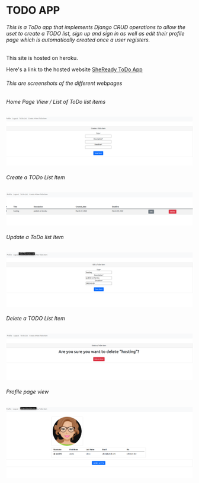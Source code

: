 # TODO APP

###### This is a ToDo app that implements Django CRUD operations to allow the uset to create a TODO list, sign up and sign in as well as edit their profile page which is automatically created once a user registers.

This site is hosted on heroku.

Here's a link to the hosted website [SheReady ToDo App](https://sheready-todo-app.herokuapp.com/)

###### This are screenshots of the different webpages

###### Home Page View / List of ToDo list items

![ListView](images/home_list.png)

###### Create a TODo List Item

![CreateView](images/create.png)

###### Update a ToDo list Item

![UpdateView](images/edit.png)

###### Delete a TODO List Item

![DeleteView](images/delete.png)

###### Profile page view

![ProfileView](images/profile.png)